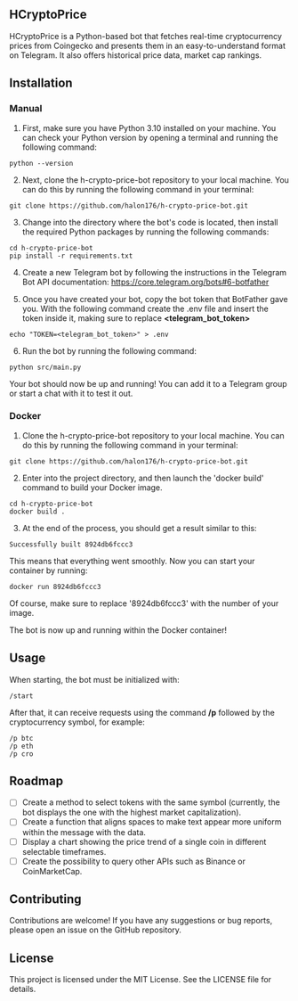 ## HCryptoPrice

HCryptoPrice is a Python-based bot that fetches real-time cryptocurrency prices from Coingecko and presents them in an easy-to-understand format on Telegram. It also offers historical price data, market cap rankings.

## Installation

### Manual

1) First, make sure you have Python 3.10 installed on your machine. You can check your Python version by opening a terminal and running the following command: 

```
python --version
```

2) Next, clone the h-crypto-price-bot repository to your local machine. You can do this by running the following command in your terminal:

```
git clone https://github.com/halon176/h-crypto-price-bot.git
```

3) Change into the directory where the bot's code is located, then install the required Python packages by running the following commands:

```
cd h-crypto-price-bot
pip install -r requirements.txt
```

4) Create a new Telegram bot by following the instructions in the Telegram Bot API documentation: https://core.telegram.org/bots#6-botfather

5) Once you have created your bot, copy the bot token that BotFather gave you. With the following command create the .env file and insert the token inside it, making sure to replace **<telegram_bot_token>**
```
echo "TOKEN=<telegram_bot_token>" > .env
```

6) Run the bot by running the following command:

```
python src/main.py
```


Your bot should now be up and running! You can add it to a Telegram group or start a chat with it to test it out.

### Docker

1) Clone the h-crypto-price-bot repository to your local machine. You can do this by running the following command in your terminal:

```
git clone https://github.com/halon176/h-crypto-price-bot.git
```

2) Enter into the project directory, and then launch the 'docker build' command to build your Docker image.

```
cd h-crypto-price-bot
docker build .
```
3) At the end of the process, you should get a result similar to this:
```
Successfully built 8924db6fccc3
```
This means that everything went smoothly. Now you can start your container by running:
```
docker run 8924db6fccc3
```

Of course, make sure to replace '8924db6fccc3' with the number of your image.

The bot is now up and running within the Docker container!

## Usage
When starting, the bot must be initialized with:
```
/start
```
After that, it can receive requests using the command **/p** followed by the cryptocurrency symbol, for example:
```
/p btc
/p eth
/p cro
```

## Roadmap
- [ ] Create a method to select tokens with the same symbol (currently, the bot displays the one with the highest market capitalization).
- [ ] Create a function that aligns spaces to make text appear more uniform within the message with the data.
- [ ] Display a chart showing the price trend of a single coin in different selectable timeframes.
- [ ] Create the possibility to query other APIs such as Binance or CoinMarketCap.

## Contributing
Contributions are welcome! If you have any suggestions or bug reports, please open an issue on the GitHub repository.

## License
This project is licensed under the MIT License. See the LICENSE file for details.